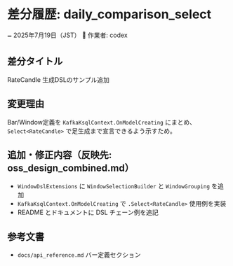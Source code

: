 # 差分履歴: daily_comparison_select

🗕 2025年7月19日（JST）
🧐 作業者: codex

## 差分タイトル
RateCandle 生成DSLのサンプル追加

## 変更理由
Bar/Window定義を `KafkaKsqlContext.OnModelCreating` にまとめ、`Select<RateCandle>` で足生成まで宣言できるよう示すため。

## 追加・修正内容（反映先: oss_design_combined.md）
- `WindowDslExtensions` に `WindowSelectionBuilder` と `WindowGrouping` を追加
- `KafkaKsqlContext.OnModelCreating` で `.Select<RateCandle>` 使用例を実装
- README とドキュメントに DSL チェーン例を追記

## 参考文書
- `docs/api_reference.md` バー定義セクション

